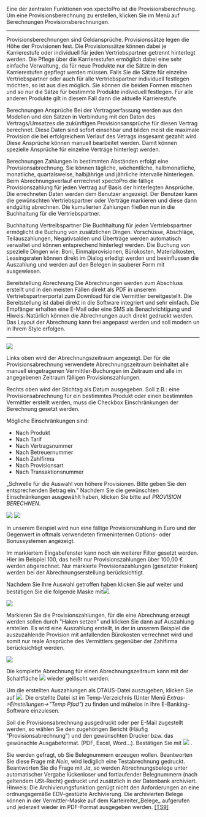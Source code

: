 Eine der zentralen Funktionen von xpectoPro ist die Provisionsberechnung. Um eine Provisionsberechnung zu erstellen, klicken Sie im Menü auf	Berechnungen Provisionsberechnungen.


----------

Provisionsberechnungen sind Geldansprüche.
Provisionssätze legen die Höhe der Provisionen fest. Die Provisionssätze können dabei je Karrierestufe oder individuell für jeden Vertriebspartner getrennt hinterlegt werden. Die Pflege über die Karrierestufen ermöglich dabei eine sehr einfache Verwaltung, da für neue Produkte nur die Sätze in den Karrierestufen gepflegt werden müssen. Falls Sie die Sätze für einzelne Vertriebspartner oder auch für alle Vertriebspartner individuell festlegen möchten, so ist aus dies möglich. Sie können die beiden Formen mischen und so nur die Sätze für bestimmte Produkte individuell festlegen. Für alle anderen Produkte gilt in diesem Fall dann die aktuelle Karrierestufe. 

Berechnungen Ansprüche
Bei der Vertragserfassung werden aus den Modellen und den Sätzen in Verbindung mit den Daten des Vertrags/Umsatzes die zukünftigen Provisionsansprüche für diesen Vertrag berechnet. Diese Daten sind sofort einsehbar und bilden meist die maximale Provision die bei erfolgreichem Verlauf des Vetrags insgesamt gezahlt wird. Diese Ansprüche können manuell bearbeitet werden. Damit können spezielle Ansprüche für einzelne Verträge hinterlegt werden.

Berechnungen Zahlungen 
In bestimmten Abständen erfolgt eine Provisionsabrechnung. Sie können tägliche, wöchentliche, halbmonatliche, monatliche, quartalsweise, halbjährige und jährliche Intervalle hinterlegen. Beim Abrechnungsverlauf errrechnet xpectoPro die fällige Provisionszahlung für jeden Vertrag auf Basis der hinterlegten Ansprüche. Die errechneten Daten werden dem Benutzer angezeigt. Der Benutzer kann die gewünschten Vertriebspartner oder Verträge markieren und diese dann endgültig abrechnen. Die kumulierten Zahlungen fließen nun in die Buchhaltung für die Vertriebspartner. 

Buchhaltung Vertreibspartner 
Die Buchhaltung für jeden Vertriebspartner ermöglicht die Buchung von zusätzlichen Dingen. Vorschüsse, Abschläge, Teilauszahlungen, Negativsalden und Überträge werden automatisch verwaltet und können entsprechend hinterlegt werden. Die Buchung von spezielle Dingen wie: Boni, Einmalprovisionen, Bürokosten, Materialkosten, Leasingsraten können direkt im Dialog erledigt werden und beeinflussen die Auszahlung und werden auf den Belegen in sauberer Form mit ausgewiesen.

Bereitstellung Abrechnung
Die Abrechnungen werden zum Abschluss erstellt und in den meisten Fällen direkt als PDF in unserem Vertriebspartnerportal zum Download für die Vermittler bereitgestellt. Die Bereitstellung ist dabei direkt in die Software integriert und sehr einfach. Die Empfänger erhalten eine E-Mail oder eine SMS als Benachrichtigung und Hiweis. Natürlich können die Abrechnungen auch direkt gedruckt werden. Das Layout der Abrechnung kann frei angepasst werden und soll modern un in Ihrem Style erfolgen.

----------

![](http://xpecto.github.io/docs/img/img_1424767790694.png)

Links oben wird der Abrechnungszeitraum angezeigt. Der für die Provisionsabrechnung verwendete Abrechnungszeitraum beinhaltet alle manuell eingetragenen Vermittler-Buchungen im Zeitraum und alle im angegebenen Zeitraum fälligen Provisionszahlungen.

Rechts oben wird der Stichtag als Datum ausgegeben. Soll z.B.: eine Provisionsabrechnung für ein bestimmtes Produkt oder einen bestimmten Vermittler erstellt werden, muss die Checkbox Einschränkungen der Berechnung gesetzt werden.

Mögliche Einschränkungen sind:

*   Nach Produkt
*   Nach Tarif
*   Nach Vertragsnummer
*   Nach Betreuernummer
*   Nach Zahlfirma
*   Nach Provisionsart
*   Nach Transaktionsnummer

„Schwelle für die Auswahl von höhere Provisionen. Bitte geben Sie den entsprechenden Betrag ein."
Nachdem Sie die gewünschten Einschränkungen ausgewählt haben, klicken Sie bitte auf _PROVISION BERECHNEN_.

![](http://xpecto.github.io/docs/img/img100.png)
![](http://xpecto.github.io/docs/img/img102.jpg)


In unserem Beispiel wird nun eine fällige Provisionszahlung in Euro und der Gegenwert in oftmals verwendeten firmeninternen Options- oder Bonussystemen angezeigt.

Im markiertem Eingabefenster kann noch ein weiterer Filter gesetzt werden. Hier im Beispiel 100, das heißt nur Provisionszahlungen über 100,00 € werden abgerechnet. Nur markierte Provisionszahlungen (gesetzter Haken) werden bei der Abrechnungserstellung berücksichtigt.

Nachdem Sie Ihre Auswahl getroffen haben klicken Sie auf weiter und bestätigen Sie die folgende Maske mit![](http://xpecto.github.io/docs/img/img104.jpg).

![](http://xpecto.github.io/docs/img/img106.jpg)

Markieren Sie die Provisionszahlungen, für die eine Abrechnung erzeugt werden sollen durch "Haken setzen" und klicken Sie dann auf Auszahlung erstellen. Es wird eine Auszahlung erstellt, in der in unserem Beispiel die auszuzahlende Provision mit anfallenden Bürokosten verrechnet wird und somit nur reale Ansprüche des Vermittlers gegenüber der Zahlfirma berücksichtigt werden.

![](http://xpecto.github.io/docs/img/img108.jpg)

Die komplette Abrechnung für einen Abrechnungszeitraum kann mit der Schaltfläche ![](http://xpecto.github.io/docs/img/img110.jpg) wieder gelöscht werden.

Um die erstellten Auszahlungen als DTAUS-Datei auszugeben, klicken Sie auf
![](http://xpecto.github.io/docs/img/img112.jpg). Die erstellte Datei ist im Temp-Verzeichnis (Unter Menü _Extras-&gt;Einstellungen-&gt;"Temp Pfad"_) zu finden und mühelos in Ihre E-Banking-Software einzulesen.

Soll die Provisionsabrechnung ausgedruckt oder per E-Mail zugestellt werden, so wählen Sie den zugehörigen Bericht (Häufig "Provisionsabrechnung") und den gewünschten Drucker bzw. das gewünschte Ausgabeformat. (PDF, Excel, Word...). Bestätigen Sie mit ![](http://xpecto.github.io/docs/img/img114.jpg)
.

Sie werden gefragt, ob Sie Belegnummern erzeugen wollen. Beantworten Sie diese Frage mit _Nein_, wird lediglich eine Testabrechnung gedruckt. Beantworten Sie die Frage mit _Ja_, so werden Abrechnungsbelege unter automatischer Vergabe lückenloser und fortlaufender Belegnummern (nach geltendem USt-Recht) gedruckt und zusätzlich in der Datenbank archiviert. Hinweis: Die Archivierungsfunktion genügt nicht den Anforderungen an eine ordnungsgemäße EDV-gestüzte Archivierung. Die archivierten Belege können in der Vermittler-Maske auf dem Karteireiter_Belege_ aufgerufen und jederzeit wieder im PDF-Format ausgegeben werden.	[[TS9]](C:/src/EAWin/Docu/eAgentur.NET%20Handbuch/Handbuch_Neu_2.htm#_msocom_9)

